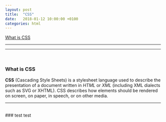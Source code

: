 ```yaml
---
layout: post
title:  "CSS"
date:   2018-01-12 10:00:00 +0100
categories: html
---
```


[What is CSS](#what-is-css)

------
------
<br>

### What is CSS
__CSS__ (Cascading Style Sheets) is a stylesheet language used to describe the presentation of a document written in _HTML_ or _XML_ (including XML dialects such as SVG or XHTML).
CSS describes how elements should be rendered on screen, on paper, in speech, or on other media.

---
<br>
### test
test

